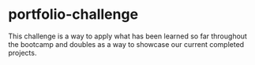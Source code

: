 # portfolio-challenge

This challenge is a way to apply what has been learned so far throughout the bootcamp
and doubles as a way to showcase our current completed projects.